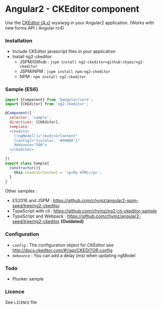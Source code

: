 # Angular2 - CKEditor component

Use the [CKEditor (4.x)](http://ckeditor.com/) wysiwyg in your Angular2 application.
(Works with new forms API / Angular rc4)

### <a name="install"></a>Installation

- Include CKEditor javascript files in your application
- Install ng2-ckeditor
  - JSPM/Github : ```jspm install ng2-ckeditor=github:chymz/ng2-ckeditor```
  - JSPM/NPM : ```jspm install npm:ng2-ckeditor```
  - NPM : ```npm install ng2-ckeditor```

### <a name="sample"></a>Sample (ES6)

```javascript
import {Component} from '@angular/core';
import {CKEditor} from 'ng2-ckeditor';

@Component({
  selector: 'sample',
  directives: [CKEditor],
  template: `
  <ckeditor
    [(ngModel)]="ckeditorContent"
    [config]="{uiColor: '#99000'}"
    debounce="500">
  </ckeditor>
  `
})
export class Sample{
  constructor(){
    this.ckeditorContent = `<p>My HTML</p>`;
  }
}
```

Other samples :
- ES2016 and JSPM : https://github.com/chymz/angular2-jspm-seed/tree/ng2-ckeditor
- TypeScript with cli : https://github.com/chymz/ng2-cli-ckeditor-sample
- TypeScript and Webpack : https://github.com/chymz/angular2-seed/tree/ng2-ckeditor **(Outdated)**

### <a name="config"></a>Configuration

* `config` : The configuration object for CKEditor see http://docs.ckeditor.com/#!/api/CKEDITOR.config
* `debounce` : You can add a delay (ms) when updating ngModel

### <a name="todo"></a>Todo
- Plunker sample

### <a name="licence"></a>Licence
See `LICENCE` file
